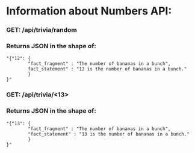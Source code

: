 # Information about Numbers API:

### GET: /api/trivia/random

### Returns JSON in the shape of:

    "{"12": {
            "fact_fragment" : "The number of bananas in a bunch",
            fact_statement" : "12 is the number of bananas in a bunch."
            }
    }"

### GET: /api/trivia/<13>

### Returns JSON in the shape of:

    "{"13": {
            "fact_fragment" : "The number of bananas in a bunch",
            "fact_statement" : "13 is the number of bananas in a bunch."
            }
    }"
